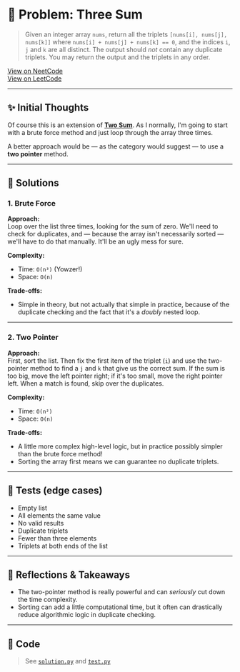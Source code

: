 # 🧠 Problem: Three Sum

> Given an integer array `nums`, return all the triplets `[nums[i], nums[j],
> nums[k]]` where `nums[i] + nums[j] + nums[k] == 0`, and the indices `i`, `j`
> and `k` are all distinct. The output should *not* contain any duplicate
> triplets. You may return the output and the triplets in any order.

[View on NeetCode](https://neetcode.io/problems/three-integer-sum/)  
[View on LeetCode](https://leetcode.com/problems/3sum/)

---

## ✨ Initial Thoughts

Of course this is an extension of [**Two
Sum**](../../01_arrays_hashing/03_two_sum/). As I normally, I'm going to start
with a brute force method and just loop through the array three times.

A better approach would be — as the category would suggest — to use a **two
pointer** method.

---

## 🚀 Solutions

### 1. Brute Force

**Approach:**  
Loop over the list three times, looking for the sum of zero. We'll need to check
for duplicates, and — because the array isn't necessarily sorted — we'll have to
do that manually. It'll be an ugly mess for sure.

**Complexity:**  
- Time: `O(n³)` (Yowzer!)
- Space: `O(n)`

**Trade-offs:**  
- Simple in theory, but not actually that simple in practice, because of the
  duplicate checking and the fact that it's a *doubly* nested loop.

---

### 2. Two Pointer

**Approach:**  
First, sort the list. Then fix the first item of the triplet (`i`) and use the
two-pointer method to find a `j` and `k` that give us the correct sum. If the
sum is too big, move the left pointer right; if it's too small, move the right
pointer left. When a match is found, skip over the duplicates.

**Complexity:**  
- Time: `O(n²)`
- Space: `O(n)`

**Trade-offs:**  
- A little more complex high-level logic, but in practice possibly simpler than
  the brute force method!
- Sorting the array first means we can guarantee no duplicate triplets.

---

## 🧪 Tests (edge cases)

- Empty list
- All elements the same value
- No valid results
- Duplicate triplets
- Fewer than three elements
- Triplets at both ends of the list

---

## 📌 Reflections & Takeaways

- The two-pointer method is really powerful and can *seriously* cut down the
  time complexity.
- Sorting can add a little computational time, but it often can drastically
  reduce algorithmic logic in duplicate checking.

---

## 🧮 Code

> See [`solution.py`](./solution.py) and [`test.py`](./test.py)
